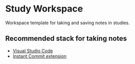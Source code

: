 # Study Workspace

Workspace template for taking and saving notes in studies.


## Recommended stack for taking notes

- [Visual Studio Code](https://code.visualstudio.com/)
- [Instant Commit extension](https://marketplace.visualstudio.com/items?itemName=Matiboux.instant-commit)
